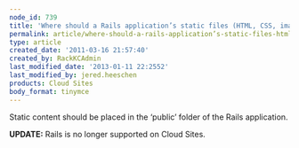 ```yaml
---
node_id: 739
title: 'Where should a Rails application’s static files (HTML, CSS, images, etc.) be placed on Cloud Sites?'
permalink: article/where-should-a-rails-application’s-static-files-html-css-images-etc-be-placed-on-cloud-sites
type: article
created_date: '2011-03-16 21:57:40'
created_by: RackKCAdmin
last_modified_date: '2013-01-11 22:2552'
last_modified_by: jered.heeschen
products: Cloud Sites
body_format: tinymce
---
```


Static content should be placed in the &lsquo;public&rsquo; folder of the Rails
application.

**UPDATE:** Rails is no longer supported on Cloud Sites.

